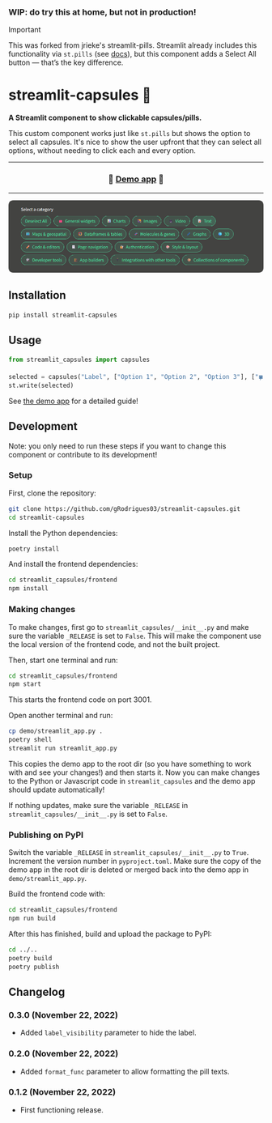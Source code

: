 ### WIP: do try this at home, but not in production!

> [!IMPORTANT]  
> This was forked from jrieke's streamlit-pills.
> Streamlit already includes this functionality via `st.pills` (see [docs](https://docs.streamlit.io/develop/api-reference/widgets/st.pills)), but this component adds a Select All button — that’s the key difference.

# streamlit-capsules 💊

**A Streamlit component to show clickable capsules/pills.**

This custom component works just like `st.pills` but shows the option to select all
capsules. It's nice to show the user upfront that they can select all options,
without needing to click each and every option.

---

<h3 align="center">
  💊 <a href="https://capsules-component.streamlit.app/">Demo app</a> 💊
</h3>

---

<p align="center">
    <a href="https://capsules-component.streamlit.app/"><img src="images/demo.png"></a>
</p>


## Installation

```bash
pip install streamlit-capsules
```

## Usage

```python
from streamlit_capsules import capsules

selected = capsules("Label", ["Option 1", "Option 2", "Option 3"], ["🍀", "🎈", "🌈"])
st.write(selected)
```

See [the demo app](https://capsules-component.streamlit.app/) for a detailed guide!


## Development

Note: you only need to run these steps if you want to change this component or 
contribute to its development!

### Setup

First, clone the repository:

```bash
git clone https://github.com/gRodrigues03/streamlit-capsules.git
cd streamlit-capsules
```

Install the Python dependencies:

```bash
poetry install
```

And install the frontend dependencies:

```bash
cd streamlit_capsules/frontend
npm install
```

### Making changes

To make changes, first go to `streamlit_capsules/__init__.py` and make sure the 
variable `_RELEASE` is set to `False`. This will make the component use the local 
version of the frontend code, and not the built project. 

Then, start one terminal and run:

```bash
cd streamlit_capsules/frontend
npm start
```

This starts the frontend code on port 3001.

Open another terminal and run:

```bash
cp demo/streamlit_app.py .
poetry shell
streamlit run streamlit_app.py
```

This copies the demo app to the root dir (so you have something to work with and see 
your changes!) and then starts it. Now you can make changes to the Python or Javascript 
code in `streamlit_capsules` and the demo app should update automatically!

If nothing updates, make sure the variable `_RELEASE` in `streamlit_capsules/__init__.py` is set to `False`. 


### Publishing on PyPI

Switch the variable `_RELEASE` in `streamlit_capsules/__init__.py` to `True`. 
Increment the version number in `pyproject.toml`. Make sure the copy of the demo app in 
the root dir is deleted or merged back into the demo app in `demo/streamlit_app.py`.

Build the frontend code with:

```bash
cd streamlit_capsules/frontend
npm run build
```

After this has finished, build and upload the package to PyPI:

```bash
cd ../..
poetry build
poetry publish
```

## Changelog

### 0.3.0 (November 22, 2022)
- Added `label_visibility` parameter to hide the label.

### 0.2.0 (November 22, 2022)
- Added `format_func` parameter to allow formatting the pill texts.

### 0.1.2 (November 22, 2022)
- First functioning release.
